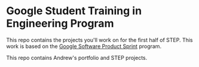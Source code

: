 # Google Student Training in Engineering Program


This repo contains the projects you'll work on for the first half of STEP.
This work is based on the [Google Software Product Sprint](https://g.co/softwareproductsprint) program.

This repo contains Andrew's portfolio and STEP projects.